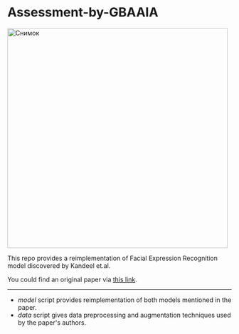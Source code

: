 # Assessment-by-GBAAIA

<img width="495" alt="Снимок" src="https://user-images.githubusercontent.com/56222747/132993634-f889eeea-ad55-4ffb-9dc1-2795162cc8e3.PNG">


This repo provides a reimplementation of Facial Expression Recognition model discovered by Kandeel et.al.

You could find an original paper via [this link](https://ieeexplore.ieee.org/document/9385739).

---

- *model* script provides reimplementation of both models mentioned in the paper. 
- *data* script gives data preprocessing and augmentation techniques used by the paper's authors.
